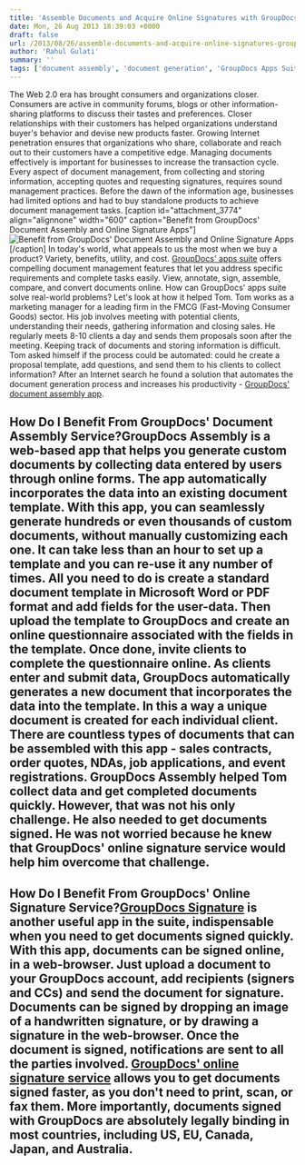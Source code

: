```yaml
---
title: 'Assemble Documents and Acquire Online Signatures with GroupDocs!'
date: Mon, 26 Aug 2013 18:39:03 +0000
draft: false
url: /2013/08/26/assemble-documents-and-acquire-online-signatures-groupdocs/
author: 'Rahul Gulati'
summary: ''
tags: ['document assembly', 'document generation', 'GroupDocs Apps Suite', 'GroupDocs Assembly', 'GroupDocs Signature', 'online signature', 'sign documents online', 'zArchive']
---
```


The Web 2.0 era has brought consumers and organizations closer. Consumers are active in community forums, blogs or other information-sharing platforms to discuss their tastes and preferences. Closer relationships with their customers has helped organizations understand buyer's behavior and devise new products faster. Growing Internet penetration ensures that organizations who share, collaborate and reach out to their customers have a competitive edge. Managing documents effectively is important for businesses to increase the transaction cycle. Every aspect of document management, from collecting and storing information, accepting quotes and requesting signatures, requires sound management practices. Before the dawn of the information age, businesses had limited options and had to buy standalone products to achieve document management tasks. \[caption id="attachment\_3774" align="alignnone" width="600" caption="Benefit from GroupDocs' Document Assembly and Online Signature Apps"\]![Benefit from GroupDocs' Document Assembly and Online Signature Apps](https://blog.groupdocs.com/wp-content/uploads/sites/4/2013/08/GPDCS_Blog-ASM_SGN_banner_01.png "Benefit from GroupDocs' Document Assembly and Online Signature Apps")\[/caption\] In today's world, what appeals to us the most when we buy a product? Variety, benefits, utility, and cost. [GroupDocs' apps suite](http://groupdocs.com/) offers compelling document management features that let you address specific requirements and complete tasks easily. View, annotate, sign, assemble, compare, and convert documents online. How can GroupDocs' apps suite solve real-world problems? Let's look at how it helped Tom. Tom works as a marketing manager for a leading firm in the FMCG (Fast-Moving Consumer Goods) sector. His job involves meeting with potential clients, understanding their needs, gathering information and closing sales. He regularly meets 8-10 clients a day and sends them proposals soon after the meeting. Keeping track of documents and storing information is difficult. Tom asked himself if the process could be automated: could he create a proposal template, add questions, and send them to his clients to collect information? After an Internet search he found a solution that automates the document generation process and increases his productivity - [GroupDocs' document assembly app](http://groupdocs.com/apps/assembly).

## How Do I Benefit From GroupDocs' Document Assembly Service?GroupDocs Assembly is a web-based app that helps you generate custom documents by collecting data entered by users through online forms. The app automatically incorporates the data into an existing document template. With this app, you can seamlessly generate hundreds or even thousands of custom documents, without manually customizing each one. It can take less than an hour to set up a template and you can re-use it any number of times. All you need to do is create a standard document template in Microsoft Word or PDF format and add fields for the user-data. Then upload the template to GroupDocs and create an online questionnaire associated with the fields in the template. Once done, invite clients to complete the questionnaire online. As clients enter and submit data, GroupDocs automatically generates a new document that incorporates the data into the template. In this a way a unique document is created for each individual client. There are countless types of documents that can be assembled with this app - sales contracts, order quotes, NDAs, job applications, and event registrations. GroupDocs Assembly helped Tom collect data and get completed documents quickly. However, that was not his only challenge. He also needed to get documents signed. He was not worried because he knew that GroupDocs' online signature service would help him overcome that challenge.

## How Do I Benefit From GroupDocs' Online Signature Service?[GroupDocs Signature](http://groupdocs.com/apps/signature) is another useful app in the suite, indispensable when you need to get documents signed quickly. With this app, documents can be signed online, in a web-browser. Just upload a document to your GroupDocs account, add recipients (signers and CCs) and send the document for signature. Documents can be signed by dropping an image of a handwritten signature, or by drawing a signature in the web-browser. Once the document is signed, notifications are sent to all the parties involved. [GroupDocs' online signature service](http://groupdocs.com/apps/signature) allows you to get documents signed faster, as you don't need to print, scan, or fax them. More importantly, documents signed with GroupDocs are absolutely legally binding in most countries, including US, EU, Canada, Japan, and Australia.




